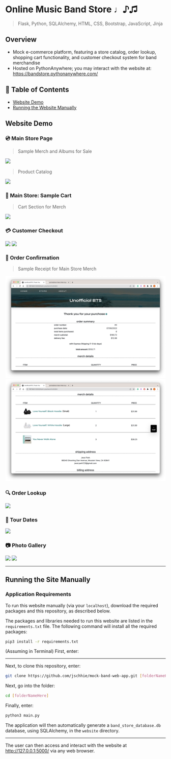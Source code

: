 # Online Music Band Store ♩♪♫

> Flask, Python,  SQLAlchemy, HTML, CSS, Bootstrap, JavaScript, Jinja

## Overview
* Mock e-commerce platform, featuring a store catalog, order lookup, shopping cart functionality, and customer checkout system for band merchandise
* Hosted on PythonAnywhere; you may interact with the website at: https://bandstore.pythonanywhere.com/

## 🔖 Table of Contents
* [Website Demo](https://github.com/jschhie/band-web-app/blob/main/README.md#website-demo)
* [Running the Website Manually](https://github.com/jschhie/band-web-app/blob/main/README.md#running-the-site-manually)

## Website Demo

### 💿 Main Store Page
> Sample Merch and Albums for Sale
<img src="https://github.com/jschhie/band-web-app/blob/main/newdemos/updated/store.png">

> Product Catalog
<img src="https://github.com/jschhie/band-web-app/blob/main/newdemos/updated/catalog.png">


### 🛒 Main Store: Sample Cart
> Cart Section for Merch
<img src="https://github.com/jschhie/band-web-app/blob/main/newdemos/updated/cart.png">

### 💳 Customer Checkout
<img src="https://github.com/jschhie/band-web-app/blob/main/newdemos/new-font-checkout.png">
<img src="https://github.com/jschhie/band-web-app/blob/main/newdemos/new-font-checkout2.png">

### 🧾 Order Confirmation
> Sample Receipt for Main Store Merch
<img src="https://github.com/jschhie/Mock-Band-Web-App/blob/main/newdemos/new-font-merch.png">

<img src="https://github.com/jschhie/Mock-Band-Web-App/blob/main/newdemos/new-font-merch2.png">

### 🔍 Order Lookup
<img src="https://github.com/jschhie/band-web-app/blob/main/newdemos/new-font-lookup.png">

### 🎤 Tour Dates
<img src="https://github.com/jschhie/band-web-app/blob/main/newdemos/updated/tours.png">

### 📷 Photo Gallery
<img src="https://github.com/jschhie/band-web-app/blob/main/newdemos/updated/about1.png">

<img src="https://github.com/jschhie/band-web-app/blob/main/newdemos/updated/about2.png">


<hr>

## Running the Site Manually
### Application Requirements
To run this website manually (via your ```localhost```), download the required packages and this repository, as described below.

The packages and libraries needed to run this website are listed in the ```requirements.txt``` file. 
The following command will install all the required packages:

```bash
pip3 install -r requirements.txt
```
(Assuming in Terminal) First, enter:

<hr>

Next, to clone this repository, enter:
```bash 
git clone https://github.com/jschhie/mock-band-web-app.git [folderNameHere]
```

Next, go into the folder: 

```bash 
cd [folderNameHere]
```

Finally, enter:

```bash
python3 main.py
```

The application will then automatically generate a ```band_store_database.db``` database, using SQLAlchemy, in the ```website``` directory.

<hr>

The user can then access and interact with the website at http://127.0.0.1:5000/ via any web browser. 
